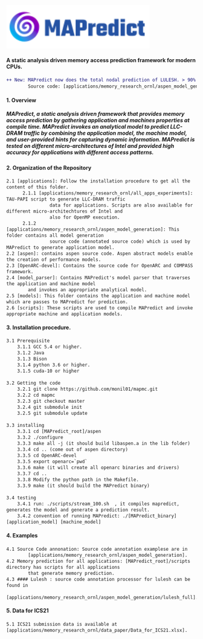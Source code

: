 <!-- # MAPredict -->

![](model_parser/Mapredict.png)

#### A static analysis driven memory access prediction framework for modern CPUs.



```diff
++ New: MAPredict now does the total nodal prediction of LULESH. > 90% accuracy in all intel micro-architecutres. 
        Source code: [applications/memory_research_ornl/aspen_model_generation/lulesh_full]++ 
```

#### 1. Overview
##### MAPredict, a static analysis driven framework that provides memory access prediction by gathering application and machines properties at compile time. MAPredict invokes an analytical model to predict LLC-DRAM traffic by combining the application model, the machine model, and user-provided hints for capturing dynamic information. MAPredict is tested on different micro-architectures of Intel and provided high accuracy for applications with different access patterns.

#### 2. Organization of the Repository
    2.1 [applications]: Follow the installation procedure to get all the content of this folder.  
          2.1.1 [applications/memory_research_ornl/all_apps_experiments]: TAU-PAPI script to generate LLC-DRAM traffic 
                    data for applications. Scripts are also available for different micro-architechtures of Intel and 
                    also for OpenMP execution.
          2.1.2 [applications/memory_research_ornl/aspen_model_generation]: This folder contains all model generation 
                    source code (annotated source code) which is used by MAPredict to generate application model.
    2.2 [aspen]: contains aspen source code. Aspen abstract models enable the creation of performance models.
    2.3 [OpenARC-devel]: Contains the source code for OpenARC and COMPASS framework. 
    2.4 [model_parser]: Contains MAPredict's model parser that traverses the application and machine model 
            and invokes an appropriate analytical model.
    2.5 [models]: This folder contains the application and machine model which are passes to MAPredict for prediction.
    2.6 [scripts]: These scripts are used to compile MAPredict and invoke appropriate machine and application models.
    

#### 3. Installation procedure.

    3.1 Prerequisite
        3.1.1 GCC 5.4 or higher.
        3.1.2 Java
        3.1.3 Bison
        3.1.4 python 3.6 or higher.
        3.1.5 cuda-10 or higher
        
    3.2 Getting the code
        3.2.1 git clone https://github.com/monil01/mapmc.git
        3.2.2 cd mapmc
        3.2.3 git checkout master
        3.2.4 git submodule init
        3.2.5 git submodule update
        
    3.3 installing
        3.3.1 cd [MAPredict_root]/aspen
        3.3.2 ./configure
        3.3.3 make all -j (it should build libaspen.a in the lib folder)
        3.3.4 cd .. (come out of aspen directory)
        3.3.5 cd OpenARC-devel
        3.3.5 export openarc=`pwd`
        3.3.6 make (it will create all openarc binaries and drivers)
        3.3.7 cd ..
        3.3.8 Modify the python path in the Makefile.
        3.3.9 make (it should build the MAPredict binary)
        
    3.4 testing
        3.4.1 run: ./scripts/stream_100.sh  , it compiles mapredict, generates the model and generate a prediction result.
        3.4.2 convention of running MAPredict: ./[MAPredict_binary] [application_model] [machine_model]
  
  
#### 4. Examples

    4.1 Source Code annonation: Source code annotation examplese are in 
            [applications/memory_research_ornl/aspen_model_generation].
    4.2 Memory prediction for all applications: [MAPredict_root]/scripts directory has scripts for all applications 
            that generate memory prediction.
    4.3 #### Lulesh : source code annotation processor for lulesh can be found in 
            [applications/memory_research_ornl/aspen_model_generation/lulesh_full].
    

#### 5. Data for ICS21
    5.1 ICS21 submission data is available at [applications/memory_research_ornl/data_paper/Data_for_ICS21.xlsx].


  
    
    
  
